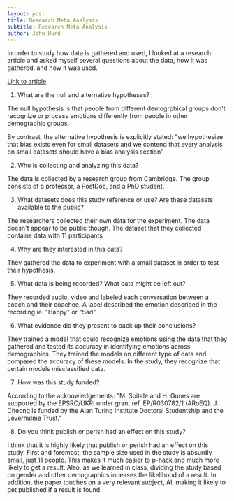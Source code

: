 ```yaml
---
layout: post
title: Research Meta Analysis
subtitle: Research Meta Analysis
author: John Hurd
---
```


In order to study how data is gathered and used, I looked at a research article and asked myself several questions about the data, how it was gathered, and how it was used.

[Link to article](https://www.cl.cam.ac.uk/~hg410/ACII2023-Fairness.pdf)


1) What are the null and alternative hypotheses?

The null hypothesis is that people from different demogrphical groups don't recognize or process emotions differently from people in other demographic groups.

By contrast, the alternative hypothesis is explicitly stated: 
"we hypothesize that bias exists even for small datasets and we contend that every analysis on small datasets should have a bias analysis section"

2) Who is collecting and analyzing this data?

The data is collected by a research group from Cambridge. The group consists of a professor, a PostDoc, and a PhD student.

3) What datasets does this study reference or use? Are these datasets available to the public?

The researchers collected their own data for the experiment. The data doesn't appear to be public though. The dataset that they collected contains data with 11 participants

4) Why are they interested in this data?

They gathered the data to experiment with a small dataset in order to test their hypothesis.

5) What data is being recorded? What data might be left out?

They recorded audio, video and labeled each conversation between a coach and their coachee. A label described the emotion described in the recording ie. "Happy" or "Sad".

6) What evidence did they present to back up their conclusions?

They trained a model that could recognize emotions using the data that they gathered and tested its accuracy in identifying emotions across demographics. They trained the models on different type of data and compared the accuracy of these models. In the study, they recognize that certain models misclassified data.

7) How was this study funded?

According to the acknowledgements: "M. Spitale and H. Gunes are supported by the EPSRC/UKRI under grant ref. EP/R030782/1 (ARoEQ). J. Cheong is funded by the Alan Turing Institute Doctoral Studentship and the Leverhulme Trust."

8) Do you think publish or perish had an effect on this study?

I think that it is highly likely that publish or perish had an effect on this study. First and foremost, the sample size used in the study is absurdly small, just 11 people. This makes it much easier to p-hack and much more likely to get a result. Also, as we learned in class, dividing the study based on gender and other demographics inceases the likelihood of a result. In addition, the paper touches on a very relevant subject, AI, making it likely to get published if a result is found. 